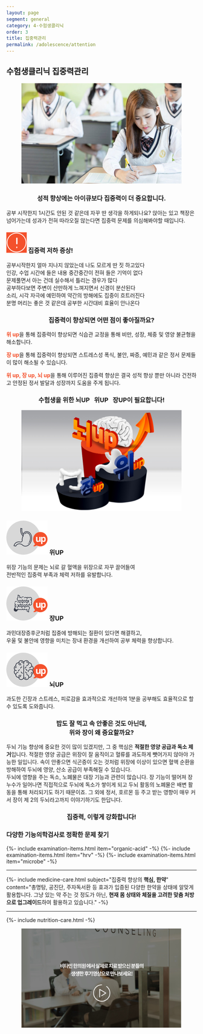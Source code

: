 ```yaml
---
layout: page
segment: general
category: 4-수험생클리닉
order: 3
title: 집중력관리
permalink: /adolescence/attention
---
```


<h2 class="content-heading">
  <strong>수험생클리닉</strong> 집중력관리
</h2>

<figure>
  <img src="/assets/20190626092505.jpg" alt="">
</figure>

<h3 style="text-align:center">성적 향상에는 아이큐보다 집중력이 더 중요합니다.</h3>
<p>공부 시작한지 1시간도 안된 것 같은데 자꾸 딴 생각을 하게되나요? 앉아는 있고 책장은 넘어가는데 성과가 전혀 따라오질 않는다면 집중력 문제를 의심해봐야할 때입니다.</p>

<div class="content-caution">
  <h3>
    <img src="/assets/icon-warning.svg" alt="">
    집중력 저하 증상!
  </h3>
  <p>
    공부시작한지 얼마 지나지 않았는데 나도 모르게 딴 짓 하고있다<br>
    인강, 수업 시간에 들은 내용 중간중간이 전혀 들은 기억이 없다<br>
    문제풀면서 아는 건데 실수해서 틀리는 경우가 많다<br>
    공부하다보면 주변이 산만하게 느껴지면서 신경이 분산된다<br>
    소리, 시각 자극에 예민하여 약간의 방해에도 집중이 흐트러진다<br>
    분명 머리는 좋은 것 같은데 공부한 시간대비 효율이 안나온다
  </p>
</div>

<h3 style="text-align:center">집중력이 향상되면 어떤 점이 좋아질까요?</h3>
<p><strong style="color:#f4512c">위 up</strong>을 통해 집중력이 향상되면 식습관 교정을 통해 비만, 성장, 체중 및 영양 불균형을 해소합니다.</p>
<p><strong style="color:#f4512c">장 up</strong>을 통해 집중력이 향상되면 스트레스성 폭식, 불안, 짜증, 예민과 같은 정서 문제들이 많이 해소될 수 있습니다.</p>
<p><strong style="color:#f4512c">위 up, 장 up, 뇌 up</strong>을 통해 이루어진 집중력 향상은 결국 성적 향상 뿐만 아니라 건전하고 안정된 정서 발달과 성장까지 도움을 주게 됩니다.</p>

<h3 style="text-align:center">수험생을 위한 <strong>뇌UP &nbsp; 위UP &nbsp; 장UP</strong>이 필요합니다!</h3>
<figure>
  <img src="/assets/img-podium-brain.jpg" alt="">
</figure>
<div class="content-iconcard">
  <h3>
    <img src="/assets/icon-up-stomach.svg" alt="">
    위UP
  </h3>
  <p>위장 기능의 문제는 뇌로 갈 혈액을 위장으로 자꾸 끌어들여<br> 전반적인 집중력 부족과 체력 저하를 유발합니다.</p>
</div>
<div class="content-iconcard">
  <h3>
    <img src="/assets/icon-up-bowels.svg" alt="">
    장UP
  </h3>
  <p>과민대장증후군처럼 집중에 방해되는 질환이 있다면 해결하고,<br>우울 및 불안에 영향을 미치는 장내 환경을 개선하여 공부 체력을 향상합니다.</p>
</div>
<div class="content-iconcard">
  <h3>
    <img src="/assets/icon-up-brain.svg" alt="">
    뇌UP
  </h3>
  <p>과도한 긴장과 스트레스, 피로감을 효과적으로 개선하여 1분을 공부해도 효율적으로 할 수 있도록 도와줍니다.</p>
</div>

<h3 style="text-align:center">
  밥도 잘 먹고 속 안좋은 것도 아닌데,<br>위와 장이 왜 중요할까요?
</h3>
<p>두뇌 기능 향상에 중요한 것이 많이 있겠지만, 그 중 핵심은 <strong>적절한 영양 공급과 독소 제거</strong>입니다. 적절한 영양 공급은 위장이 잘 움직이고 혈류를 과도하게 뺏어가지 않아야 가능한 일입니다. 속이 안좋으면 식곤증이 오는 것처럼 위장에 이상이 있으면 혈액 순환을 방해하여 두뇌에 영양, 산소 공급이 부족해질 수 있습니다.<br>
두뇌에 영향을 주는 독소, 노폐물은 대장 기능과 관련이 많습니다. 장 기능이 떨어져 장누수가 일어나면 직접적으로 두뇌에 독소가 쌓이게 되고 두뇌 활동의 노폐물은 배변 활동을 통해 처리되기도 하기 때문이죠. 그 외에 정서, 호르몬 등 주고 받는 영향이 매우 커서 장이 제 2의 두뇌라고까지 이야기하기도 한답니다.
</p>

<h3 style="text-align:center">집중력, 이렇게 강화합니다!</h3>
<h3><strong>다양한 기능의학검사</strong>로 정확한 문제 찾기</h3>
{%- include examination-items.html item="organic-acid" -%}
{%- include examination-items.html item="hrv" -%}
{%- include examination-items.html item="microbe" -%}

<hr>

{%- include medicine-care.html subject="집중력 향상의 <strong>핵심, 한약</strong>" content="총명탕, 공진단, 주자독서환 등 효과가 입증된 다양한 한약을 상태에 알맞게 활용합니다. 그냥 있는 약 주는 것 정도가 아닌, <strong>현재 몸 상태와 체질을 고려한 맞춤 처방으로 업그레이드</strong>하여 활용하고 있습니다." -%}

<hr>

{%- include nutrition-care.html -%}

<figure>
  <a href="/about/review">
    <img src="/assets/img-goreview.jpg" alt="치료 후기와 사례 보기">
  </a>
</figure>
